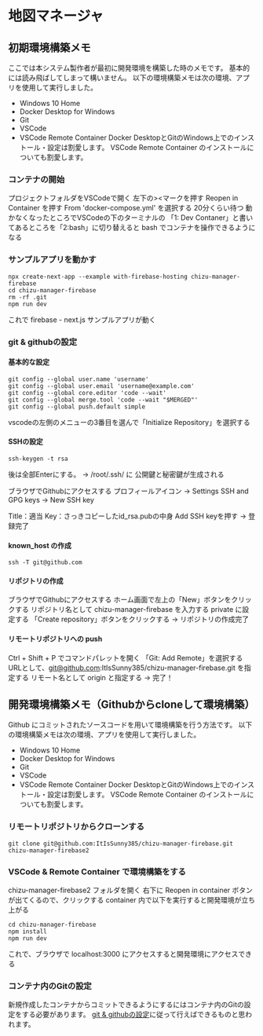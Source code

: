 # 地図マネージャ

## 初期環境構築メモ
ここでは本システム製作者が最初に開発環境を構築した時のメモです。
基本的には読み飛ばしてしまって構いません。
以下の環境構築メモは次の環境、アプリを使用して実行しました。
- Windows 10 Home
- Docker Desktop for Windows
- Git
- VSCode
- VSCode Remote Container
Docker DesktopとGitのWindows上でのインストール・設定は割愛します。
VSCode Remote Container のインストールについても割愛します。 

### コンテナの開始
プロジェクトフォルダをVSCodeで開く
左下の><マークを押す
Reopen in Container を押す
From 'docker-compose.yml' を選択する
20分くらい待つ
動かなくなったところでVSCodeの下のターミナルの 「1: Dev Contaner」と書いてあるところを「2:bash」に切り替えると bash でコンテナを操作できるようになる

### サンプルアプリを動かす
```
npx create-next-app --example with-firebase-hosting chizu-manager-firebase
cd chizu-manager-firebase
rm -rf .git
npm run dev
```
これで firebase - next.js サンプルアプリが動く

### git & githubの設定
#### 基本的な設定
```
git config --global user.name 'username'
git config --global user.email 'username@example.com'
git config --global core.editor 'code --wait'
git config --global merge.tool 'code --wait "$MERGED"'
git config --global push.default simple
```
vscodeの左側のメニューの3番目を選んで「Initialize Repository」を選択する

#### SSHの設定
```
ssh-keygen -t rsa
```
後は全部Enterにする。
→ /root/.ssh/ に 公開鍵と秘密鍵が生成される

ブラウザでGithubにアクセスする
プロフィールアイコン → Settings
SSH and GPG keys → New SSH key

Title：適当
Key：さっきコピーしたid_rsa.pubの中身
Add SSH keyを押す
→ 登録完了

#### known_host の作成
```
ssh -T git@github.com
```

#### リポジトリの作成
ブラウザでGithubにアクセスする
ホーム画面で左上の「New」ボタンをクリックする
リポジトリ名として
chizu-manager-firebase
を入力する
private
に設定する
「Create repository」ボタンをクリックする
→ リポジトリの作成完了

#### リモートリポジトリへの push
Ctrl + Shift + P でコマンドパレットを開く
「Git: Add Remote」を選択する
URLとして、git@github.com:ItIsSunny385/chizu-manager-firebase.git を指定する
リモート名として origin と指定する
→ 完了！

## 開発環境構築メモ（Githubからcloneして環境構築）
Github にコミットされたソースコードを用いて環境構築を行う方法です。
以下の環境構築メモは次の環境、アプリを使用して実行しました。
- Windows 10 Home
- Docker Desktop for Windows
- Git
- VSCode
- VSCode Remote Container
Docker DesktopとGitのWindows上でのインストール・設定は割愛します。
VSCode Remote Container のインストールについても割愛します。

### リモートリポジトリからクローンする
```
git clone git@github.com:ItIsSunny385/chizu-manager-firebase.git chizu-manager-firebase2
```

### VSCode & Remote Container で環境構築をする
chizu-manager-firebase2 フォルダを開く
右下に Reopen in container ボタンが出てくるので、クリックする
container 内で以下を実行すると開発環境が立ち上がる
```
cd chizu-manager-firebase
npm install
npm run dev 
```
これで、ブラウザで localhost:3000 にアクセスすると開発環境にアクセスできる

### コンテナ内のGitの設定
新規作成したコンテナからコミットできるようにするにはコンテナ内のGitの設定をする必要があります。
[git & githubの設定](#git-&-githubの設定)に従って行えばできるものと思われます。